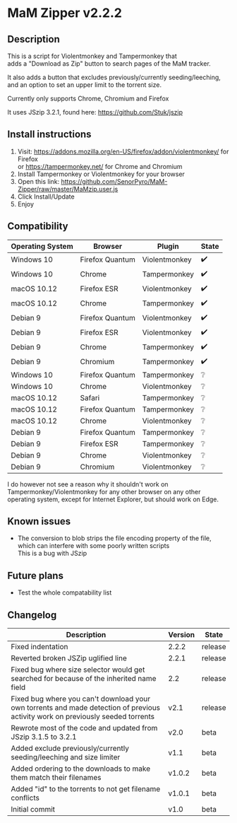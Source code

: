 # MaM Zipper v2.2.2

## Description
This is a script for Violentmonkey and Tampermonkey that  
adds a "Download as Zip" button to search pages of the MaM tracker.

It also adds a button that excludes previously/currently seeding/leeching,  
and an option to set an upper limit to the torrent size.

Currently only supports Chrome, Chromium and Firefox

It uses JSzip 3.2.1, found here:
https://github.com/Stuk/jszip

## Install instructions

1. Visit: https://addons.mozilla.org/en-US/firefox/addon/violentmonkey/ for Firefox  
    or https://tampermonkey.net/ for Chrome and Chromium
2. Install Tampermonkey or Violentmonkey for your browser
3. Open this link: https://github.com/SenorPyro/MaM-Zipper/raw/master/MaMzip.user.js
4. Click Install/Update
5. Enjoy

## Compatibility

Operating System | Browser | Plugin | State
--- | --- | --- | ---
Windows 10 | Firefox Quantum | Violentmonkey | :heavy_check_mark:
Windows 10 | Chrome | Tampermonkey | :heavy_check_mark:
macOS 10.12 | Firefox ESR | Violentmonkey | :heavy_check_mark:
macOS 10.12 | Chrome | Tampermonkey| :heavy_check_mark:
Debian 9 | Firefox Quantum | Violentmonkey | :heavy_check_mark:
Debian 9 | Firefox ESR | Violentmonkey | :heavy_check_mark:
Debian 9 | Chrome | Tampermonkey | :heavy_check_mark:
Debian 9 | Chromium | Tampermonkey | :heavy_check_mark:
Windows 10 | Firefox Quantum | Tampermonkey | :grey_question:
Windows 10 | Chrome | Violentmonkey| :grey_question:
macOS 10.12 | Safari | Tampermonkey | :grey_question:
macOS 10.12 | Firefox Quantum | Tampermonkey | :grey_question:
macOS 10.12 | Chrome | Violentmonkey| :grey_question:
Debian 9 | Firefox Quantum | Tampermonkey | :grey_question:
Debian 9 | Firefox ESR | Tampermonkey | :grey_question:
Debian 9 | Chrome | Violentmonkey | :grey_question:
Debian 9 | Chromium | Violentmonkey | :grey_question:


I do however not see a reason why it shouldn't work on Tampermonkey/Violentmonkey
for any other browser on any other operating system, 
except for Internet Explorer, but should work on Edge.

## Known issues
* The conversion to blob strips the file encoding property of the file,  
   which can interfere with some poorly written scripts  
   This is a bug with JSzip

## Future plans
* Test the whole compatability list

## Changelog
Description | Version | State
--- | --- | ---
Fixed indentation | 2.2.2 | release
Reverted broken JSZip uglified line | 2.2.1 | release
Fixed bug where size selector would get searched for because of the inherited name field | 2.2 | release
Fixed bug where you can't download your own torrents and made detection of previous activity work on previously seeded torrents | v2.1 | release
Rewrote most of the code and updated from JSzip 3.1.5 to 3.2.1 | v2.0 | beta
Added exclude previously/currently seeding/leeching and size limiter | v1.1 | beta
Added ordering to the downloads to make them match their filenames | v1.0.2 | beta
Added "id" to the torrents to not get filename conflicts | v1.0.1 | beta
Initial commit | v1.0 | beta
